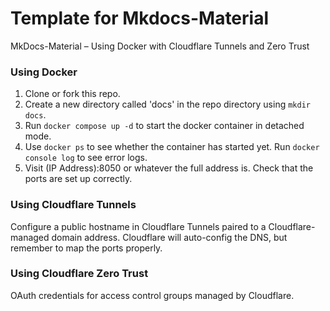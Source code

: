 # Template for Mkdocs-Material 
MkDocs-Material – Using Docker with Cloudflare Tunnels and Zero Trust

### Using Docker
1. Clone or fork this repo.
2. Create a new directory called 'docs' in the repo directory using `mkdir docs`.
3. Run `docker compose up -d` to start the docker container in detached mode.
4. Use `docker ps` to see whether the container has started yet. Run `docker console log` to see error logs.  
5. Visit (IP Address):8050 or whatever the full address is. Check that the ports are set up correctly.

### Using Cloudflare Tunnels
Configure a public hostname in Cloudflare Tunnels paired to a Cloudflare-managed domain address. Cloudflare will auto-config the DNS, but remember to map the ports properly. 

### Using Cloudflare Zero Trust
OAuth credentials for access control groups managed by Cloudflare.
